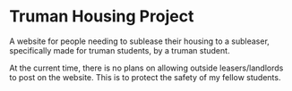 # Truman Housing Project
A website for people needing to sublease their housing to a subleaser, specifically made for truman students, by a truman student.

At the current time, there is no plans on allowing outside leasers/landlords to post on the website. This is to protect the safety of my fellow students. 